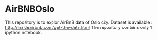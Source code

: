 # AirBNBOslo
This repository is to explor AirBnB data of Oslo city.
Dataset is available : http://insideairbnb.com/get-the-data.html
The repository contains only 1 ipython notebook.

